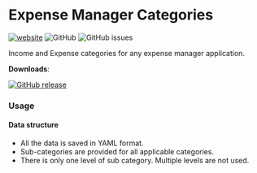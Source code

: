# Expense Manager Categories
[![website](https://img.shields.io/badge/View-website-blue.svg?style=flat-square&logo=mozilla%20firefox)](https://kolappannathan.github.io/projects/expense-manager-categories/index.html)
![GitHub](https://img.shields.io/github/license/kolappannathan/expense-manager-categories.svg?style=flat-square)
![GitHub issues](https://img.shields.io/github/issues/kolappannathan/expense-manager-categories.svg?style=flat-square)

Income and Expense categories for any expense manager application.

**Downloads**:

[![GitHub release](https://img.shields.io/github/release/kolappannathan/expense-manager-categories.svg?logo=github&style=flat-square)](https://github.com/kolappannathan/expense-manager-categories/releases)

### Usage
#### Data structure
 - All the data is saved in YAML format.
 - Sub-categories are provided for all applicable categories.
 - There is only one level of sub category. Multiple levels are not used.
